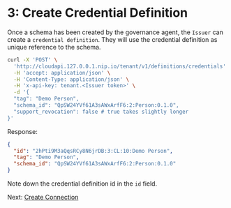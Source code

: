 # 3: Create Credential Definition

Once a schema has been created by the governance agent, the `Issuer` can create
a `credential definition`. They will use the credential definition as unique
reference to the schema.

```bash
curl -X 'POST' \
  'http://cloudapi.127.0.0.1.nip.io/tenant/v1/definitions/credentials' \
  -H 'accept: application/json' \
  -H 'Content-Type: application/json' \
  -H 'x-api-key: tenant.<Issuer token>' \
  -d '{
  "tag": "Demo Person",
  "schema_id": "QpSW24YVf61A3sAWxArfF6:2:Person:0.1.0",
  "support_revocation": false # true takes slightly longer
}'
```

Response:

```json
{
  "id": "2hPti9M3aQqsRCy8N6jrDB:3:CL:10:Demo Person",
  "tag": "Demo Person",
  "schema_id": "QpSW24YVf61A3sAWxArfF6:2:Person:0.1.0"
}
```

Note down the credential definition id in the `id` field.

Next: [Create Connection](4.%20Create%20Connection%20with%20Issuer.md)
